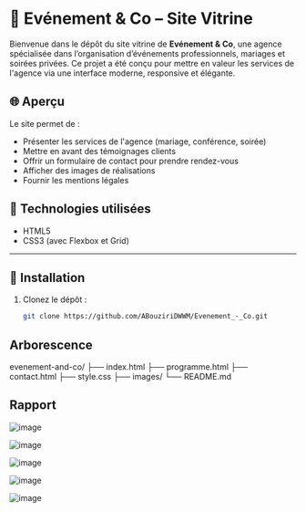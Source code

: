 # 🎉 Evénement & Co – Site Vitrine

Bienvenue dans le dépôt du site vitrine de **Evénement & Co**, une agence spécialisée dans l’organisation d’événements professionnels, mariages et soirées privées.
Ce projet a été conçu pour mettre en valeur les services de l'agence via une interface moderne, responsive et élégante.

## 🌐 Aperçu

Le site permet de :
- Présenter les services de l'agence (mariage, conférence, soirée)
- Mettre en avant des témoignages clients
- Offrir un formulaire de contact pour prendre rendez-vous
- Afficher des images de réalisations
- Fournir les mentions légales

## 🧰 Technologies utilisées

- HTML5
- CSS3 (avec Flexbox et Grid)

---

## 🚀 Installation

1. Clonez le dépôt :
   ```bash
   git clone https://github.com/ABouziriDWWM/Evenement_-_Co.git


## Arborescence
   evenement-and-co/
├── index.html
├── programme.html
├── contact.html
├── style.css
├── images/
└── README.md


## Rapport
![image](https://github.com/user-attachments/assets/409b9c28-dac3-499a-a42b-4655f3697703)

![image](https://github.com/user-attachments/assets/77334b9c-38dc-44a0-8502-99415cf0421f)

![image](https://github.com/user-attachments/assets/6324cb9f-03b6-4a4d-a461-760a93d4ad3a)

![image](https://github.com/user-attachments/assets/7885f0d6-4fde-4d52-b6ee-c81d3f27491a)

![image](https://github.com/user-attachments/assets/381fe8f4-1627-4690-9878-f467f695c286)

